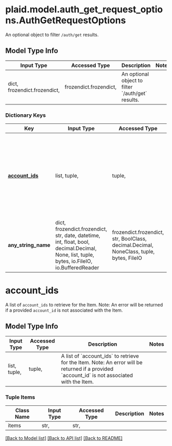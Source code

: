 # plaid.model.auth_get_request_options.AuthGetRequestOptions

An optional object to filter `/auth/get` results.

## Model Type Info
Input Type | Accessed Type | Description | Notes
------------ | ------------- | ------------- | -------------
dict, frozendict.frozendict,  | frozendict.frozendict,  | An optional object to filter &#x60;/auth/get&#x60; results. | 

### Dictionary Keys
Key | Input Type | Accessed Type | Description | Notes
------------ | ------------- | ------------- | ------------- | -------------
**[account_ids](#account_ids)** | list, tuple,  | tuple,  | A list of &#x60;account_ids&#x60; to retrieve for the Item. Note: An error will be returned if a provided &#x60;account_id&#x60; is not associated with the Item. | [optional] 
**any_string_name** | dict, frozendict.frozendict, str, date, datetime, int, float, bool, decimal.Decimal, None, list, tuple, bytes, io.FileIO, io.BufferedReader | frozendict.frozendict, str, BoolClass, decimal.Decimal, NoneClass, tuple, bytes, FileIO | any string name can be used but the value must be the correct type | [optional]

# account_ids

A list of `account_ids` to retrieve for the Item. Note: An error will be returned if a provided `account_id` is not associated with the Item.

## Model Type Info
Input Type | Accessed Type | Description | Notes
------------ | ------------- | ------------- | -------------
list, tuple,  | tuple,  | A list of &#x60;account_ids&#x60; to retrieve for the Item. Note: An error will be returned if a provided &#x60;account_id&#x60; is not associated with the Item. | 

### Tuple Items
Class Name | Input Type | Accessed Type | Description | Notes
------------- | ------------- | ------------- | ------------- | -------------
items | str,  | str,  |  | 

[[Back to Model list]](../../README.md#documentation-for-models) [[Back to API list]](../../README.md#documentation-for-api-endpoints) [[Back to README]](../../README.md)

